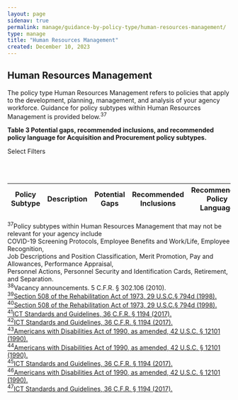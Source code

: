 ```yaml
---
layout: page
sidenav: true
permalink: manage/guidance-by-policy-type/human-resources-management/
type: manage
title: "Human Resources Management"
created: December 10, 2023
---
```


<h2 id="standards">
  Human Resources Management 
</h2>
The policy type Human Resources Management refers to policies that apply to the development, planning, management, and analysis of your agency workforce. Guidance for policy subtypes within Human Resources Management is provided below.<sup>37</sup>

<div class="q-table" id="policytype-table">
  <p class="table-heading" id="human-resources-management">
      <b>Table 3 Potential gaps, recommended inclusions, and recommended policy language for Acquisition and Procurement policy subtypes.</b>
  </p>
  <div id="table-filter-list" class="dropdown-check-list" tabindex="100">
    <span class="anchor">Select Filters</span>
    <ul class="items" id="picklist-filter">
    </ul>
    <br><br>
  </div>
  <table class="it-table">
    <thead>
    <tr>
      <th>Policy Subtype</th>
      <th>Description</th>
      <th>Potential Gaps</th>
      <th>Recommended Inclusions</th>
      <th>Recommended Policy Language</th>
    </tr>
    </thead>
    <tbody id="table-body">
    </tbody>
  </table>
</div>

<a class="hover-large nolink"><sup>37</sup>Policy subtypes within Human Resources Management that may not be relevant for your agency include <br>COVID-19 Screening Protocols, Employee Benefits and Work/Life, Employee Recognition,<br> Job Descriptions and Position Classification, Merit Promotion, Pay and Allowances, Performance Appraisal,<br> Personnel Actions, Personnel Security and Identification Cards, Retirement, and Separation.
</a>
<br>
<a class="hover-large nolink"><sup>38</sup>Vacancy announcements. 5 C.F.R. § 302.106 (2010).
</a>
<br>
<a class="hover-large" href="https://www.govinfo.gov/content/pkg/USCODE-2011-title29/html/USCODE-2011-title29-chap16-subchapV-sec794d.htm"><sup>39</sup>Section 508 of the Rehabilitation Act of 1973, 29 U.S.C.§ 794d (1998).</a>
<br>
<a class="hover-large" href="https://www.govinfo.gov/content/pkg/USCODE-2011-title29/html/USCODE-2011-title29-chap16-subchapV-sec794d.htm"><sup>40</sup>Section 508 of the Rehabilitation Act of 1973, 29 U.S.C.§ 794d (1998).</a>
<br>
<a class="hover-large" href="https://www.access-board.gov/ict/ict-final-rule.pdf"><sup>41</sup>ICT Standards and Guidelines, 36 C.F.R. § 1194 (2017).</a>
<br>
<a class="hover-large" href="https://www.access-board.gov/ict/ict-final-rule.pdf"><sup>42</sup>ICT Standards and Guidelines, 36 C.F.R. § 1194 (2017).</a>
<br>
<a class="hover-large" href="https://www.govinfo.gov/content/pkg/USCODE-2009-title42/html/USCODE-2009-title42-chap126.htm"><sup>43</sup>Americans with Disabilities Act of 1990, as amended, 42 U.S.C. § 12101 (1990). </a>
<br>
<a class="hover-large" href="https://www.govinfo.gov/content/pkg/USCODE-2009-title42/html/USCODE-2009-title42-chap126.htm"><sup>44</sup>Americans with Disabilities Act of 1990, as amended, 42 U.S.C. § 12101 (1990). </a>
<br>
<a class="hover-large" href="https://www.access-board.gov/ict/ict-final-rule.pdf"><sup>45</sup>ICT Standards and Guidelines, 36 C.F.R. § 1194 (2017).</a>
<br>
<a class="hover-large" href="https://www.govinfo.gov/content/pkg/USCODE-2009-title42/html/USCODE-2009-title42-chap126.htm"><sup>46</sup>Americans with Disabilities Act of 1990, as amended, 42 U.S.C. § 12101 (1990). </a>
<br>
<a class="hover-large" href="https://www.access-board.gov/ict/ict-final-rule.pdf"><sup>47</sup>ICT Standards and Guidelines, 36 C.F.R. § 1194 (2017).</a>
<br>

